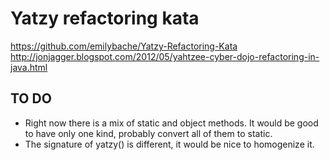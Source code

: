 # Yatzy refactoring kata
https://github.com/emilybache/Yatzy-Refactoring-Kata
http://jonjagger.blogspot.com/2012/05/yahtzee-cyber-dojo-refactoring-in-java.html

## TO DO
* Right now there is a mix of static and object methods. It would be good to have only one kind, probably convert all of them to static.
* The signature of yatzy() is different, it would be nice to homogenize it.
